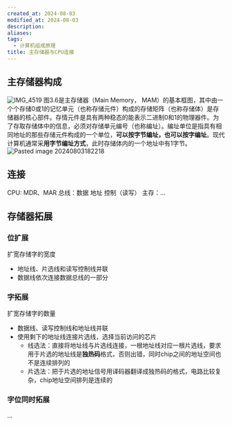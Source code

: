 ```yaml
---
created_at: 2024-08-03
modified_at: 2024-08-03
description: 
aliases: 
tags:
  - 计算机组成原理
title: 主存储器与CPU连接
---
```


## 主存储器构成
![IMG_4519](https://r2.pipago360.site/pupahub/2024/09/927035f77d6d4885ede42a7747622352.jpg)
图3.6是主存储器（Main Memory， MAM）的基本框图，其中由一个个存储0或1的记忆单元（也称存储元件）构成的存储矩阵（也称存储体）是存储器的核心部件。存情元件是具有两种稳态的能表示二进制0和1的物理器件。为了存取存储体中的信息，必须对存储单元编号（也称编址）。编址单位是指具有相同地址的那些存储元件构成的一个单位，**可以按字节编址，也可以按字编址**。现代计算机通常采**用字节编址方式**，此时存储体内的一个地址中有1字节。
![Pasted image 20240803182218](https://r2.pipago360.site/pupahub/2024/09/f1b11559a660c69d9ff15f244c024602.png)
## 连接
CPU: MDR、MAR
总线：数据 地址 控制（读写）
主存：...
## 存储器拓展
### 位扩展
扩宽存储字的宽度
- 地址线、片选线和读写控制线并联
- 数据线依次连接数据总线的一部分
### 字拓展
扩宽存储字的数量
- 数据线、读写控制线和地址线并联
- 使用剩下的地址线连接片选线，选择当前访问的芯片
	- 线选法：直接将地址线与片选线连接，一根地址线对应一根片选线，要求用于片选的地址线是**独热码**格式，否则出错，同时chip之间的地址空间也不是连续排列的
	- 片选法：把于片选的地址信号用译码器翻译成独热码的格式，电路比较复杂，chip地址空间排列是连续的
### 字位同时拓展
...